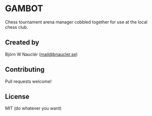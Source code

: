 
# GAMBOT
Chess tournament arena manager cobbled together for use at the local chess club.

## Created by
Björn W Nauclér (mail@bnaucler.se)  

## Contributing
Pull requests welcome!

## License
MIT (do whatever you want)
